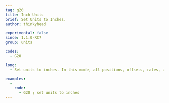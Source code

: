 ```yaml
---
tag: g20
title: Inch Units
brief: Set Units to Inches.
author: thinkyhead

experimental: false
since: 1.1.0-RC7
group: units

codes:
  - G20

long:
  - Set units to inches. In this mode, all positions, offsets, rates, accelerations, etc., specified in G-Code parameters are interpreted as inches.

examples:
  -
    code:
      - G20 ; set units to inches
---
```

